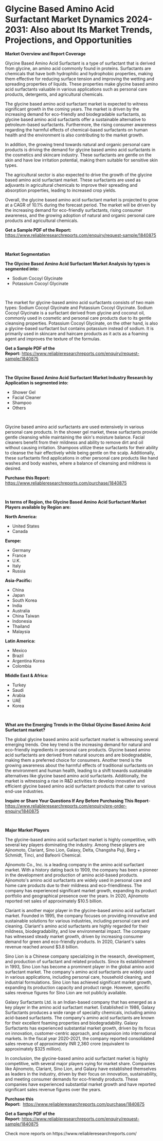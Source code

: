 <p><h1>Glycine Based Amino Acid Surfactant Market Dynamics 2024-2031: Also about Its Market Trends, Projections, and Opportunities</h1></p><p><strong>Market Overview and Report Coverage</strong></p>
<p><p>Glycine Based Amino Acid Surfactant is a type of surfactant that is derived from glycine, an amino acid commonly found in proteins. Surfactants are chemicals that have both hydrophilic and hydrophobic properties, making them effective for reducing surface tension and improving the wetting and spreading properties of liquids. These properties make glycine based amino acid surfactants valuable in various applications such as personal care products, detergents, and agricultural chemicals.</p><p>The glycine based amino acid surfactant market is expected to witness significant growth in the coming years. The market is driven by the increasing demand for eco-friendly and biodegradable surfactants, as glycine based amino acid surfactants offer a sustainable alternative to petroleum-based surfactants. Furthermore, the rising consumer awareness regarding the harmful effects of chemical-based surfactants on human health and the environment is also contributing to the market growth.</p><p>In addition, the growing trend towards natural and organic personal care products is driving the demand for glycine based amino acid surfactants in the cosmetics and skincare industry. These surfactants are gentle on the skin and have low irritation potential, making them suitable for sensitive skin types.</p><p>The agricultural sector is also expected to drive the growth of the glycine based amino acid surfactant market. These surfactants are used as adjuvants in agricultural chemicals to improve their spreading and absorption properties, leading to increased crop yields.</p><p>Overall, the glycine based amino acid surfactant market is projected to grow at a CAGR of 10.1% during the forecast period. The market will be driven by the increasing demand for eco-friendly surfactants, rising consumer awareness, and the growing adoption of natural and organic personal care products and agricultural chemicals.</p></p>
<p><strong>Get a Sample PDF of the Report:</strong> <a href="https://www.reliableresearchreports.com/enquiry/request-sample/1840875">https://www.reliableresearchreports.com/enquiry/request-sample/1840875</a></p>
<p>&nbsp;</p>
<p><strong>Market Segmentation</strong></p>
<p><strong>The Glycine Based Amino Acid Surfactant Market Analysis by types is segmented into:</strong></p>
<p><ul><li>Sodium Cocoyl Glycinate</li><li>Potassium Cocoyl Glycinate</li></ul></p>
<p>&nbsp;</p>
<p><p>The market for glycine-based amino acid surfactants consists of two main types: Sodium Cocoyl Glycinate and Potassium Cocoyl Glycinate. Sodium Cocoyl Glycinate is a surfactant derived from glycine and coconut oil, commonly used in cosmetic and personal care products due to its gentle cleansing properties. Potassium Cocoyl Glycinate, on the other hand, is also a glycine-based surfactant but contains potassium instead of sodium. It is primarily used in skincare and haircare products as it acts as a foaming agent and improves the texture of the formulas.</p></p>
<p><strong>Get a Sample PDF of the Report:</strong>&nbsp;<a href="https://www.reliableresearchreports.com/enquiry/request-sample/1840875">https://www.reliableresearchreports.com/enquiry/request-sample/1840875</a></p>
<p>&nbsp;</p>
<p><strong>The Glycine Based Amino Acid Surfactant Market Industry Research by Application is segmented into:</strong></p>
<p><ul><li>Shower Gel</li><li>Facial Cleaner</li><li>Shampoo</li><li>Others</li></ul></p>
<p>&nbsp;</p>
<p><p>Glycine based amino acid surfactants are used extensively in various personal care products. In the shower gel market, these surfactants provide gentle cleansing while maintaining the skin's moisture balance. Facial cleaners benefit from their mildness and ability to remove dirt and oil without causing irritation. Shampoos utilize these surfactants for their ability to cleanse the hair effectively while being gentle on the scalp. Additionally, these surfactants find applications in other personal care products like hand washes and body washes, where a balance of cleansing and mildness is desired.</p></p>
<p><strong>Purchase this Report:</strong>&nbsp; <a href="https://www.reliableresearchreports.com/purchase/1840875">https://www.reliableresearchreports.com/purchase/1840875</a></p>
<p>&nbsp;</p>
<p><strong>In terms of Region, the Glycine Based Amino Acid Surfactant Market Players available by Region are:</strong></p>
<p>
    <p> <strong> North America: </strong>
        <ul>
            <li>United States</li>
            <li>Canada</li>
        </ul>
        </p> 
    <p> <strong> Europe: </strong>
        <ul>
            <li>Germany</li>
            <li>France</li>
            <li>U.K.</li>
            <li>Italy</li>
            <li>Russia</li>
        </ul>
        </p> 
    <p> <strong> Asia-Pacific: </strong>
        <ul>
            <li>China</li>
            <li>Japan</li>
            <li>South Korea</li>
            <li>India</li>
            <li>Australia</li>
            <li>China Taiwan</li>
            <li>Indonesia</li>
            <li>Thailand</li>
            <li>Malaysia</li>
        </ul>
        </p> 
    <p> <strong> Latin America: </strong>
        <ul>
            <li>Mexico</li>
            <li>Brazil</li>
            <li>Argentina Korea</li>
            <li>Colombia</li>
        </ul>
        </p> 
    <p> <strong> Middle East & Africa: </strong>
        <ul>
            <li>Turkey</li>
            <li>Saudi</li>
            <li>Arabia</li>
            <li>UAE</li>
            <li>Korea</li>
        </ul>
    </p>
    </p>
<p>&nbsp;</p>
<p><strong>What are the Emerging Trends in the Global Glycine Based Amino Acid Surfactant market?</strong></p>
<p><p>The global glycine based amino acid surfactant market is witnessing several emerging trends. One key trend is the increasing demand for natural and eco-friendly ingredients in personal care products. Glycine based amino acid surfactants are derived from natural sources and are biodegradable, making them a preferred choice for consumers. Another trend is the growing awareness about the harmful effects of traditional surfactants on the environment and human health, leading to a shift towards sustainable alternatives like glycine based amino acid surfactants. Additionally, the market is witnessing a rise in R&D activities to develop innovative and efficient glycine based amino acid surfactant products that cater to various end-use industries.</p></p>
<p><strong>Inquire or Share Your Questions If Any Before Purchasing This Report</strong>- <a href="https://www.reliableresearchreports.com/enquiry/pre-order-enquiry/1840875">https://www.reliableresearchreports.com/enquiry/pre-order-enquiry/1840875</a></p>
<p>&nbsp;</p>
<p><strong>Major Market Players</strong></p>
<p><p>The glycine-based amino acid surfactant market is highly competitive, with several key players dominating the industry. Among these players are Ajinomoto, Clariant, Sino Lion, Galaxy, Delta, Changsha Puji, Berg + Schmidt, Tinci, and Bafeorii Chemical.</p><p>Ajinomoto Co., Inc. is a leading company in the amino acid surfactant market. With a history dating back to 1909, the company has been a pioneer in the development and production of amino acid-based products. Ajinomoto's amino acid surfactants are widely used in personal care and home care products due to their mildness and eco-friendliness. The company has experienced significant market growth, expanding its product portfolio and geographical presence over the years. In 2020, Ajinomoto reported net sales of approximately $10.5 billion.</p><p>Clariant is another major player in the glycine-based amino acid surfactant market. Founded in 1995, the company focuses on providing innovative and sustainable solutions for various industries, including personal care and cleaning. Clariant's amino acid surfactants are highly regarded for their mildness, biodegradability, and low environmental impact. The company has witnessed steady market growth, driven by increasing consumer demand for green and eco-friendly products. In 2020, Clariant's sales revenue reached around $3.8 billion.</p><p>Sino Lion is a Chinese company specializing in the research, development, and production of surfactant and related products. Since its establishment in 1993, Sino Lion has become a prominent player in the global amino acid surfactant market. The company's amino acid surfactants are widely used in various applications, including personal care, household cleaning, and industrial formulations. Sino Lion has achieved significant market growth, expanding its production capacity and product range. However, specific sales revenue figures for Sino Lion are not publicly available.</p><p>Galaxy Surfactants Ltd. is an Indian-based company that has emerged as a key player in the amino acid surfactant market. Established in 1986, Galaxy Surfactants produces a wide range of specialty chemicals, including amino acid-based surfactants. The company's amino acid surfactants are known for their excellent foaming properties and biodegradability. Galaxy Surfactants has experienced substantial market growth, driven by its focus on innovation, customer-centric approach, and expansion into international markets. In the fiscal year 2020-2021, the company reported consolidated sales revenue of approximately INR 2,360 crore (equivalent to approximately $325 million).</p><p>In conclusion, the glycine-based amino acid surfactant market is highly competitive, with several major players vying for market share. Companies like Ajinomoto, Clariant, Sino Lion, and Galaxy have established themselves as leaders in the industry, driven by their focus on innovation, sustainability, and meeting consumer demands for eco-friendly products. These companies have experienced substantial market growth and have reported significant sales revenue figures over the years.</p></p>
<p><strong>Purchase this Report:</strong>&nbsp;&nbsp;<a href="https://www.reliableresearchreports.com/purchase/1840875">https://www.reliableresearchreports.com/purchase/1840875</a></p>
<p></p>
<p><strong>Get a Sample PDF of the Report:</strong>&nbsp;<a href="https://www.reliableresearchreports.com/enquiry/request-sample/1840875">https://www.reliableresearchreports.com/enquiry/request-sample/1840875</a></p>
<p>Check more reports on https://www.reliableresearchreports.com/</p>